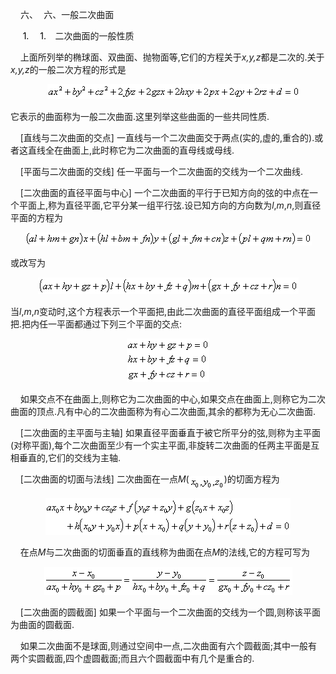 <div class=Section1>
<p class=MsoNormal style='margin-left:36.0pt;text-indent:-24.0pt'><span
lang=EN-US>六、<span style='font:7.0pt "Times New Roman"'>&nbsp;&nbsp;&nbsp; </span></span><span
lang=ZH-CN style='font-family:宋体_GB2312'>六、一般二次曲面</span></p>
<p class=MsoNormal style='margin-left:36.0pt;text-indent:-21.25pt'><span
lang=EN-US style='color:black'>1. <span style='font:7.0pt "Times New Roman"'>&nbsp;&nbsp;&nbsp;&nbsp;&nbsp;
</span></span><span lang=EN-US style='color:black'>1. </span><span lang=EN-US
style='font-size:7.0pt;color:black'>&nbsp;&nbsp;&nbsp; </span><span lang=ZH-CN
style='font-family:宋体_GB2312'>二次曲面的一般性质</span></p>
<p class=MsoNormal><span lang=EN-US>&nbsp;&nbsp;&nbsp; </span><span lang=ZH-CN
style='font-family:宋体_GB2312'>上面所列举的椭球面、双曲面、抛物面等</span><span lang=EN-US>,</span><span
lang=ZH-CN style='font-family:宋体_GB2312'>它们的方程关于</span><i><span lang=EN-US>x,y,z</span></i><span
lang=ZH-CN style='font-family:宋体_GB2312'>都是二次的</span><span lang=EN-US>.</span><span
lang=ZH-CN style='font-family:宋体_GB2312'>关于</span><i><span lang=EN-US>x,y,z</span></i><span
lang=ZH-CN style='font-family:宋体_GB2312'>的一般二次方程的形式是</span></p>
<pre><span lang=EN-US>&nbsp;&nbsp;&nbsp;&nbsp;&nbsp;&nbsp; <sub><img width=404
height=24 src="res/17e9d95da129bdd93c34fb6cc6aaaa52_5580_files/image002.gif"
u1:shapes="_x0000_i1025"></sub></span></pre>
<p class=MsoNormal><span lang=ZH-CN style='font-family:宋体_GB2312'>它表示的曲面称为一般二次曲面</span><span
lang=EN-US>.</span><span lang=ZH-CN style='font-family:宋体_GB2312'>这里列举这些曲面的一些共同性质</span><span
lang=EN-US>.</span></p>
<p class=MsoNormal><span lang=EN-US>&nbsp;&nbsp;&nbsp; [</span><span
lang=ZH-CN style='font-family:宋体_GB2312'>直线与二次曲面的交点</span><span lang=EN-US>] </span><span
lang=ZH-CN style='font-family:宋体_GB2312'>一直线与一个二次曲面交于两点</span><span lang=EN-US>(</span><span
lang=ZH-CN style='font-family:宋体_GB2312'>实的</span><span lang=EN-US>,</span><span
lang=ZH-CN style='font-family:宋体_GB2312'>虚的</span><span lang=EN-US>,</span><span
lang=ZH-CN style='font-family:宋体_GB2312'>重合的</span><span lang=EN-US>).</span><span
lang=ZH-CN style='font-family:宋体_GB2312'>或者这直线全在曲面上</span><span lang=EN-US>,</span><span
lang=ZH-CN style='font-family:宋体_GB2312'>此时称它为二次曲面的直母线或母线</span><span
lang=EN-US>.</span></p>
<p class=MsoNormal><span lang=EN-US>&nbsp;&nbsp;&nbsp; [</span><span
lang=ZH-CN style='font-family:宋体_GB2312'>平面与二次曲面的交线</span><span lang=EN-US>] </span><span
lang=ZH-CN style='font-family:宋体_GB2312'>任一平面与一个二次曲面的交线为一个二次曲线</span><span
lang=EN-US>.</span></p>
<p class=MsoNormal><span lang=EN-US>&nbsp;&nbsp;&nbsp; [</span><span
lang=ZH-CN style='font-family:宋体_GB2312'>二次曲面的直径平面与中心</span><span lang=EN-US>] </span><span
lang=ZH-CN style='font-family:宋体_GB2312'>一个二次曲面的平行于已知方向的弦的中点在一个平面上</span><span
lang=EN-US>,</span><span lang=ZH-CN style='font-family:宋体_GB2312'>称为直径平面</span><span
lang=EN-US>,</span><span lang=ZH-CN style='font-family:宋体_GB2312'>它平分某一组平行弦</span><span
lang=EN-US>.</span><span lang=ZH-CN style='font-family:宋体_GB2312'>设已知方向的方向数为</span><i><span
lang=EN-US>l</span></i><span lang=EN-US>,<i>m</i>,<i>n</i>,</span><span
lang=ZH-CN style='font-family:宋体_GB2312'>则直径平面的方程为</span></p>
<p class=MsoNormal align=center style='text-align:center'><sub><span
lang=EN-US><img width=459 height=21
src="res/17e9d95da129bdd93c34fb6cc6aaaa52_5580_files/image004.gif" u1:shapes="_x0000_i1026"></span></sub></p>
<p class=MsoNormal><span lang=ZH-CN style='font-family:宋体_GB2312'>或改写为</span></p>
<p class=MsoNormal align=center style='text-align:center'><sub><span
lang=EN-US><img width=417 height=27
src="res/17e9d95da129bdd93c34fb6cc6aaaa52_5580_files/image006.gif" u1:shapes="_x0000_i1033"></span></sub></p>
<p class=MsoNormal><span lang=ZH-CN style='font-family:宋体_GB2312'>当</span><i><span
lang=EN-US>l</span></i><span lang=EN-US>,<i>m</i>,<i>n</i></span><span
lang=ZH-CN style='font-family:宋体_GB2312'>变动时</span><span lang=EN-US>,</span><span
lang=ZH-CN style='font-family:宋体_GB2312'>这个方程表示一个平面把</span><span lang=EN-US>,</span><span
lang=ZH-CN style='font-family:宋体_GB2312'>由此二次曲面的直径平面组成一个平面把</span><span
lang=EN-US>.</span><span lang=ZH-CN style='font-family:宋体_GB2312'>把内任一平面都通过下列三个平面的交点</span><span
lang=EN-US>:</span></p>
<p class=MsoNormal align=center style='text-align:center'><sub><span
lang=EN-US><img width=132 height=69
src="res/17e9d95da129bdd93c34fb6cc6aaaa52_5580_files/image008.gif" u1:shapes="_x0000_i1034"></span></sub></p>
<p class=MsoNormal><span lang=EN-US>&nbsp;&nbsp;&nbsp; </span><span lang=ZH-CN
style='font-family:宋体_GB2312'>如果交点不在曲面上</span><span lang=EN-US>,</span><span
lang=ZH-CN style='font-family:宋体_GB2312'>则称它为二次曲面的中心</span><span lang=EN-US>,</span><span
lang=ZH-CN style='font-family:宋体_GB2312'>如果交点在曲面上</span><span lang=EN-US>,</span><span
lang=ZH-CN style='font-family:宋体_GB2312'>则称它为二次曲面的顶点</span><span lang=EN-US>.</span><span
lang=ZH-CN style='font-family:宋体_GB2312'>凡有中心的二次曲面称为有心二次曲面</span><span
lang=EN-US>,</span><span lang=ZH-CN style='font-family:宋体_GB2312'>其余的都称为无心二次曲面</span><span
lang=EN-US>.</span></p>
<p class=MsoNormal><span lang=EN-US>&nbsp;&nbsp;&nbsp; [</span><span
lang=ZH-CN style='font-family:宋体_GB2312'>二次曲面的主平面与主轴</span><span lang=EN-US>] </span><span
lang=ZH-CN style='font-family:宋体_GB2312'>如果直径平面垂直于被它所平分的弦</span><span
lang=EN-US>,</span><span lang=ZH-CN style='font-family:宋体_GB2312'>则称为主平面</span><span
lang=EN-US>(</span><span lang=ZH-CN style='font-family:宋体_GB2312'>对称平面</span><span
lang=EN-US>),</span><span lang=ZH-CN style='font-family:宋体_GB2312'>每个二次曲面至少有一个实主平面</span><span
lang=EN-US>,</span><span lang=ZH-CN style='font-family:宋体_GB2312'>非旋转二次曲面的任两主平面是互相垂直的</span><span
lang=EN-US>,</span><span lang=ZH-CN style='font-family:宋体_GB2312'>它们的交线为主轴</span><span
lang=EN-US>.</span></p>
<p class=MsoNormal><span lang=EN-US>&nbsp;&nbsp;&nbsp; [</span><span
lang=ZH-CN style='font-family:宋体_GB2312'>二次曲面的切面与法线</span><span lang=EN-US>] </span><span
lang=ZH-CN style='font-family:宋体_GB2312'>二次曲面在一点</span><i><span lang=EN-US>M</span></i><span
lang=EN-US>(<sub><img width=56 height=21
src="res/17e9d95da129bdd93c34fb6cc6aaaa52_5580_files/image010.gif" u1:shapes="_x0000_i1035"
align=absmiddle></sub>)</span><span lang=ZH-CN style='font-family:宋体_GB2312'>的切面方程为</span></p>
<p class=MsoNormal align=center style='text-align:center'><sub><span
lang=EN-US><img width=392 height=59
src="res/17e9d95da129bdd93c34fb6cc6aaaa52_5580_files/image012.gif" u1:shapes="_x0000_i1036"></span></sub></p>
<p class=MsoNormal><span lang=EN-US>&nbsp;&nbsp;&nbsp; </span><span lang=ZH-CN
style='font-family:宋体_GB2312'>在点</span><i><span lang=EN-US>M</span></i><span
lang=ZH-CN style='font-family:宋体_GB2312'>与二次曲面的切面垂直的直线称为曲面在点</span><i><span
lang=EN-US>M</span></i><span lang=ZH-CN style='font-family:宋体_GB2312'>的法线</span><span
lang=EN-US>,</span><span lang=ZH-CN style='font-family:宋体_GB2312'>它的方程可写为</span></p>
<p class=MsoNormal align=center style='text-align:center'><sub><span
lang=EN-US><img width=397 height=45
src="res/17e9d95da129bdd93c34fb6cc6aaaa52_5580_files/image014.gif" u1:shapes="_x0000_i1037"></span></sub></p>
<p class=MsoNormal><span lang=EN-US>&nbsp;&nbsp;&nbsp; [</span><span
lang=ZH-CN style='font-family:宋体_GB2312'>二次曲面的圆截面</span><span lang=EN-US>] </span><span
lang=ZH-CN style='font-family:宋体_GB2312'>如果一个平面与一个二次曲面的交线为一个圆</span><span
lang=EN-US>,</span><span lang=ZH-CN style='font-family:宋体_GB2312'>则称该平面为曲面的圆截面</span><span
lang=EN-US>.</span></p>
<p class=MsoNormal><span lang=EN-US>&nbsp;&nbsp;&nbsp; </span><span lang=ZH-CN
style='font-family:宋体_GB2312'>如果二次曲面不是球面</span><span lang=EN-US>,</span><span
lang=ZH-CN style='font-family:宋体_GB2312'>则通过空间中一点</span><span lang=EN-US>,</span><span
lang=ZH-CN style='font-family:宋体_GB2312'>二次曲面有六个圆截面</span><span lang=EN-US>;</span><span
lang=ZH-CN style='font-family:宋体_GB2312'>其中一般有两个实圆截面</span><span lang=EN-US>,</span><span
lang=ZH-CN style='font-family:宋体_GB2312'>四个虚圆截面</span><span lang=EN-US>;</span><span
lang=ZH-CN style='font-family:宋体_GB2312'>而且六个圆截面中有几个是重合的</span><span
lang=EN-US>.</span></p>
</div>